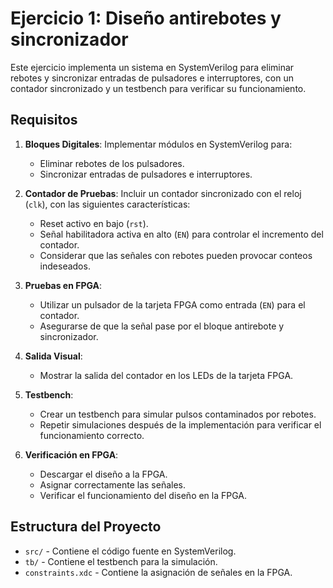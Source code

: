 # Ejercicio 1: Diseño antirebotes y sincronizador

Este ejercicio implementa un sistema en SystemVerilog para eliminar rebotes y sincronizar entradas de pulsadores e interruptores, con un contador sincronizado y un testbench para verificar su funcionamiento.

## Requisitos

1. **Bloques Digitales**:
   Implementar módulos en SystemVerilog para:
   - Eliminar rebotes de los pulsadores.
   - Sincronizar entradas de pulsadores e interruptores.

2. **Contador de Pruebas**:
   Incluir un contador sincronizado con el reloj (`clk`), con las siguientes características:
   - Reset activo en bajo (`rst`).
   - Señal habilitadora activa en alto (`EN`) para controlar el incremento del contador.
   - Considerar que las señales con rebotes pueden provocar conteos indeseados.

3. **Pruebas en FPGA**:
   - Utilizar un pulsador de la tarjeta FPGA como entrada (`EN`) para el contador.
   - Asegurarse de que la señal pase por el bloque antirebote y sincronizador.

4. **Salida Visual**:
   - Mostrar la salida del contador en los LEDs de la tarjeta FPGA.

5. **Testbench**:
   - Crear un testbench para simular pulsos contaminados por rebotes.
   - Repetir simulaciones después de la implementación para verificar el funcionamiento correcto.

6. **Verificación en FPGA**:
   - Descargar el diseño a la FPGA.
   - Asignar correctamente las señales.
   - Verificar el funcionamiento del diseño en la FPGA.

## Estructura del Proyecto

- `src/` - Contiene el código fuente en SystemVerilog.
- `tb/` - Contiene el testbench para la simulación.
- `constraints.xdc` - Contiene la asignación de señales en la FPGA.
